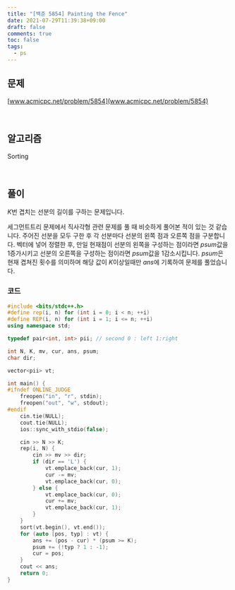 ```yaml
---
title: "[백준 5854] Painting the Fence"
date: 2021-07-29T11:39:38+09:00
draft: false
comments: true
toc: false
tags:
  - ps
---
```


## 문제

[www.acmicpc.net/problem/5854](www.acmicpc.net/problem/5854)

<br>

## 알고리즘

Sorting

<br>

## 풀이

$K$번 겹치는 선분의 길이를 구하는 문제입니다.

세그먼트트리 문제에서 직사각형 관련 문제를 풀 때 비슷하게 풀어본 적이 있는 것 같습니다. 주어진 선분을 모두 구한 후 각 선분마다 선분의 왼쪽 점과 오른쪽 점을 구분합니다. 벡터에 넣어 정렬한 후, 만일 현재점이 선분의 왼쪽을 구성하는 점이라면 $psum$값을 1증가시키고 선분의 오른쪽을 구성하는 점이라면 $psum$값을 1감소시킵니다. $psum$은 현재 겹쳐진 횟수를 의미하며 해당 값이 $K$이상일때만 $ans$에 기록하여 문제를 풀었습니다.

### 코드

```c++
#include <bits/stdc++.h>
#define rep(i, n) for (int i = 0; i < n; ++i)
#define REP(i, n) for (int i = 1; i <= n; ++i)
using namespace std;

typedef pair<int, int> pii; // second 0 : left 1:right

int N, K, mv, cur, ans, psum;
char dir;

vector<pii> vt;

int main() {
#ifndef ONLINE_JUDGE
    freopen("in", "r", stdin);
    freopen("out", "w", stdout);
#endif
    cin.tie(NULL);
    cout.tie(NULL);
    ios::sync_with_stdio(false);

    cin >> N >> K;
    rep(i, N) {
        cin >> mv >> dir;
        if (dir == 'L') {
            vt.emplace_back(cur, 1);
            cur -= mv;
            vt.emplace_back(cur, 0);
        } else {
            vt.emplace_back(cur, 0);
            cur += mv;
            vt.emplace_back(cur, 1);
        }
    }
    sort(vt.begin(), vt.end());
    for (auto [pos, typ] : vt) {
        ans += (pos - cur) * (psum >= K);
        psum += (!typ ? 1 : -1);
        cur = pos;
    }
    cout << ans;
    return 0;
}
```
